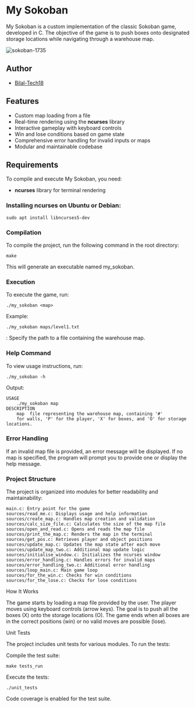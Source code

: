# My Sokoban
My Sokoban is a custom implementation of the classic Sokoban game, developed in C. The objective of the game is to push boxes onto designated storage locations while navigating through a warehouse map.

![sokoban-1735](https://github.com/user-attachments/assets/4a85fcb2-71b1-4f8d-be1e-9bf6314b0e87)

## Author

- [Bilal-Tech18](https://github.com/Bilal-Tech18)

## Features

- Custom map loading from a file
- Real-time rendering using the **ncurses** library
- Interactive gameplay with keyboard controls
- Win and lose conditions based on game state
- Comprehensive error handling for invalid inputs or maps
- Modular and maintainable codebase

## Requirements

To compile and execute My Sokoban, you need:

- **ncurses** library for terminal rendering

### Installing ncurses on Ubuntu or Debian:

```sudo apt install libncurses5-dev```

### Compilation

To compile the project, run the following command in the root directory:

```make```

This will generate an executable named my_sokoban.

### Execution

To execute the game, run:

```./my_sokoban <map>```

Example:

```./my_sokoban maps/level1.txt```

<map>: Specify the path to a file containing the warehouse map.

### Help Command

To view usage instructions, run:

```./my_sokoban -h```

Output:

    USAGE
        ./my_sokoban map
    DESCRIPTION
        map  file representing the warehouse map, containing '#'
        for walls, 'P' for the player, 'X' for boxes, and 'O' for storage locations.

### Error Handling

If an invalid map file is provided, an error message will be displayed.
If no map is specified, the program will prompt you to provide one or display the help message.

### Project Structure

The project is organized into modules for better readability and maintainability:

    main.c: Entry point for the game
    sources/read_me.c: Displays usage and help information
    sources/create_map.c: Handles map creation and validation
    sources/calc_size_file.c: Calculates the size of the map file
    sources/open_and_read.c: Opens and reads the map file
    sources/print_the_map.c: Renders the map in the terminal
    sources/get_pos.c: Retrieves player and object positions
    sources/update_map.c: Updates the map state after each move
    sources/update_map_two.c: Additional map update logic
    sources/initialise_window.c: Initializes the ncurses window
    sources/error_handling.c: Handles errors for invalid maps
    sources/error_handling_two.c: Additional error handling
    sources/loop_main.c: Main game loop
    sources/for_the_win.c: Checks for win conditions
    sources/for_the_lose.c: Checks for lose conditions

How It Works

The game starts by loading a map file provided by the user.
The player moves using keyboard controls (arrow keys).
The goal is to push all the boxes (X) onto the storage locations (O).
The game ends when all boxes are in the correct positions (win) or no valid moves are possible (lose).

Unit Tests

The project includes unit tests for various modules. To run the tests:

Compile the test suite:

    make tests_run

Execute the tests:

    ./unit_tests

Code coverage is enabled for the test suite.
